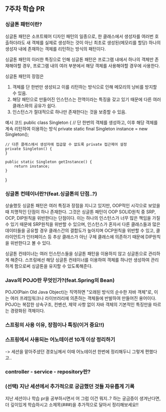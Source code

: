 ## 7주차 학습 PR

### 싱글톤 패턴이란?
싱글톤 패턴은 소프트웨어 디자인 패턴의 일종으로, 
한 클래스에서 생성자를 여러번 호출하더라도 새 객체를 실제로 생성하는 것이 아닌 
최초로 생성된(메모리를 할당) 하나의 생성자 내에 존재하는 객체를 리턴하는 방식의 패턴이다.

싱글톤 패턴의 이러한 특징으로 인해 싱글톤 패턴은
프로그램 내에서 하나의 객체만 존재해야할 경우,
프로그램 내의 여러 부분에서 해당 객체를 사용해야할 경우에 사용한다.

싱글톤 패턴의 장점은
1. 객체를 단 한번만 생성되고 이를 리턴하는 방식으로 인해 메모리의 낭비를 방지할 수 있음.
2. 해당 패턴으로 만들어진 인스턴스는 전역이라는 특징을 갖고 있기 때문에 다른 여러 클래스와의 공유가 쉽다.
3. 인스턴스가 절대적으로 하나만 존재한다는 것을 보증할 수 있음.

예시 코드
public class Singleton {
    // 단 한번의 객체를 생성하고, 이후 해당 객체를 계속 리턴하여 이용하는 방식
    private static final Singleton instance = new Singleton();

    // 다른 클래스에서 생성자에 접급할 수 없도록 private 접근제어 설정
    private Singleton() {
    }

    public static Singleton getInstance() {
        return instance;
    }
}


### 싱글톤 컨테이너란?(feat.싱글톤의 단점..?)
상술했듯 싱글톤 패턴은 여러 특징과 장점을 지니고 있지만,
OOP적인 시각으로 보았을 때 치명적인 단점이 하나 존재한다. 
그것은 싱글톤 패턴이 OOP SOLID원칙 중 SRP, OCP, DIP원칙을 위반한다는 단점이다.
이는 하나의 인스턴스가 너무 많은 책임을 가질 수 있기 때문에 SRP원칙을 위반할 수 있으며,
인스턴스가 혼자서 다른 클래스들과 많은 데이터들을 공유할 경우 클래스간의 결합도가 높아지며 OCP원칙을 위반할 수 있고,
클라이언트가 인터페이스 등 추상 클래스가 아닌 구체 클래스에 의존하기 때문에 DIP원칙을 위반한다고 볼 수 있다.

싱글톤 컨테이너는 여러 인스턴스들을 싱글톤 패턴을 이용하지 않고 싱글톤으로 관리하게 해준다. 
스프링에선 해당 싱글톤 컨테이너를 이용하여 객체를 하나만 생성하여 관리하게 함으로써 싱글톤을 유지할 수 있도록해준다.

### Java의 POJO란 무엇인가?(feat.Spring의 Bean)
POJO(Plain Old Java Object)는 직역하면 "오래된 방식의 순수한 자바 객체"로, 
이는 여러 프레임워크나 라이브러리에 의존하는 객체들에 반발하여 만들어진 용어이다.
POJO는 복잡한 상속구조, 컨벤션, 제약 사항 없이 자바 객체의 기본적인 특징만을 따르는 경량화된 객체이다.

### 스프링의 사용 이유, 장점이나 특징(이거 중요!!)


### 스프링에서 사용되는 어노테이션 10개 이상 정리하기
-> 세션을 맡아주셨던 경호님께서 이때 어노테이션 한번에 정리해두니 그렇게 편했다고..


### controller - service - repository란?


### (선택) 지난 세션에서 추가적으로 궁금했던 것들 자유롭게 기록
지난 세션이나 학습 pr을 공부하시면서 어 그럼 이건 뭐지..? 하는 궁금증이 생겨난다면,
더 깊이있게 학습하시고 소제목(###)을 추가적으로 달아서 정리해보세요!!

